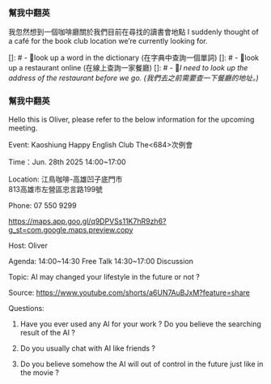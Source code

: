 ### 幫我中翻英


我忽然想到一個咖啡廳關於我們目前在尋找的讀書會地點
I suddenly thought of a café for the book club location we’re currently looking for.

[]: #  - 📌look up a word in the dictionary (在字典中查詢一個單詞) 
[]: #  - 📌look up a restaurant online (在線上查詢一家餐廳)
[]: #  - 📝*I need to look up the address of the restaurant before we go. (我們去之前需要查一下餐廳的地址。)*


### 幫我中翻英

Hello this is Oliver, please refer to the below information for the upcoming meeting.

Event: Kaoshiung Happy English Club The<684>次例會 

Time：Jun. 28th 2025 14:00~17:00

Location: 江鳥咖啡-高雄凹子底門市   
813高雄市左營區忠言路199號

Phone:  07 550 9299

https://maps.app.goo.gl/q9DPVSs11K7hR9zh6?g_st=com.google.maps.preview.copy

Host: Oliver

Agenda:
14:00~14:30 Free Talk
14:30~17:00 Discussion 

Topic:  AI may changed your lifestyle in the future or not ?

Source: 
https://www.youtube.com/shorts/a6UN7AuBJxM?feature=share

Questions:

1. Have you ever used any AI for your work ? Do you believe the searching result of the AI ? 

2. Do you usually chat with AI like friends ?  

3. Do you believe somehow the AI will out of control in the future just like in the movie ?